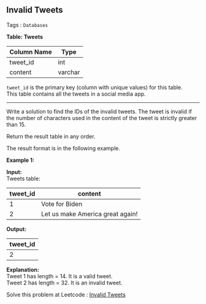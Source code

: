Invalid Tweets  
---
Tags : `Databases` 

**Table: Tweets**  

| Column Name | Type    |
|-------------|---------|
| tweet_id    | int     |
| content     | varchar |

`tweet_id` is the primary key (column with unique values) for this table.  
This table contains all the tweets in a social media app.

---

Write a solution to find the IDs of the invalid tweets. The tweet is invalid if the number of characters used in the content of the tweet is strictly greater than 15.

Return the result table in any order.

The result format is in the following example.

**Example 1:**  

**Input:**  
Tweets table:  

| tweet_id | content                          |
|----------|----------------------------------|
| 1        | Vote for Biden                   |
| 2        | Let us make America great again! |

**Output:**  

| tweet_id |
|----------|
| 2        |

**Explanation:**  
Tweet 1 has length = 14. It is a valid tweet.  
Tweet 2 has length = 32. It is an invalid tweet.

Solve this problem at Leetcode : [Invalid Tweets](https://leetcode.com/problems/invalid-tweets/description/?envType=study-plan-v2&envId=top-sql-50)
